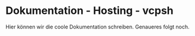 # Dokumentation - Hosting - vcpsh

Hier können wir die coole Dokumentation schreiben.
Genaueres folgt noch.
